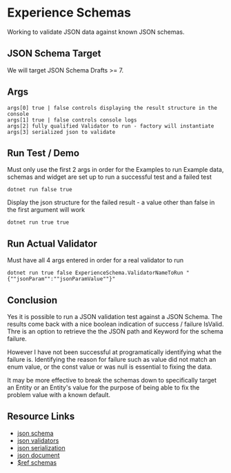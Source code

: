 # Experience Schemas
Working to validate JSON data against known JSON schemas.

## JSON Schema Target
We will target JSON Schema Drafts >= 7.

## Args

```
args[0] true | false controls displaying the result structure in the console
args[1] true | false controls console logs
args[2] fully qualified Validator to run - factory will instantiate
args[3] serialized json to validate
```
## Run Test / Demo
Must only use the first 2 args in order for the Examples to run
Example data, schemas and widget are set up to run a successful test and a failed test

```
dotnet run false true
```
Display the json structure for the failed result - a value other than false in the first argument will work
```
dotnet run true true
```
## Run Actual Validator
Must have all 4 args entered in order for a real validator to run
```
dotnet run true false ExperienceSchema.ValidatorNameToRun "{""jsonParam"":""jsonParamValue""}"
```

## Conclusion
Yes it is possible to run a JSON validation test against a JSON Schema.  The results come back with a nice boolean indication of success / failure   IsValid.   Thre is an option to retrieve the the JSON path and Keyword for the schema failure.  

However I have not been successful at programatically identifying what the failure is.  Identifying the reason for failure such as value did not match an enum value, or the const value or was null is essential to fixing the data.

It may be more effective to break the schemas down to specifically target an Entity or an Entity's value for the purpose of being able to fix the problem value with a known default.


## Resource Links
* [json schema](https://json-schema.org/)
* [json validators](https://json-schema.org/implementations.html#validator-dotnet)
* [json serialization](https://docs.microsoft.com/en-us/dotnet/standard/serialization/system-text-json-how-to?pivots=dotnet-5-0)
* [json document](https://docs.microsoft.com/en-us/dotnet/api/system.text.json.jsondocument?view=net-5.0)
* [$ref schemas](https://gregsdennis.github.io/json-everything/usage/schema-references.html?q=ref)

